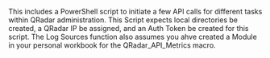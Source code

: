This includes a PowerShell script to initiate a few API calls for different tasks within QRadar administration. This Script expects local directories be created, a QRadar IP be assigned, and an Auth Token be created for this script. 
The Log Sources function also assumes you ahve created a Module in your personal workbook for the QRadar_API_Metrics macro.
